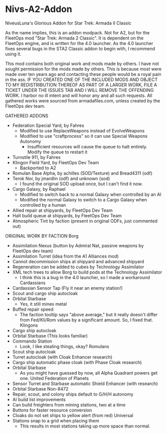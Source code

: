 # Nivs-A2-Addon
 NiveusLuna's Glorious Addon for Star Trek: Armada II Classic

As the name implies, this is an addon modpack. Not for A2, but for the FleetOps
mod "Star Trek: Armada 2 Classic". It is dependent on the FleetOps engine, and
is written for the 4.0 launcher. As the 4.0 launcher fixes several bugs in the
STA2 Classic addon to begin with, I recommend using it.

This mod contains both original work and mods made by others. I have not sought
permission for the mods made by others. This is because most were made over ten
years ago and contacting these people would be a royal pain in the ass. IF YOU
CREATED ONE OF THE INCLUDED MODS AND OBJECT TO MY REDISTRIBUTION THEREOF AS
PART OF A LARGER WORK, FILE A TICKET UNDER THE ISSUES TAB AND I WILL REMOVE THE
OFFENDING WORK. I harbor no ill intent and will honor any and all such requests.
All gathered works were sourced from armadafiles.com, unless created by the
FleetOps dev team.

GATHERED ADDONS
- Federation Special Yard, by Fahres
	- Modified to use ReplaceWeapons instead of EvolveWeapons
	- Modified to use "craftprocess" so it can use Special Weapons Autonomy
		- Insufficient resources will cause the queue to halt entirely. Modify
		the queue to restart it
- Turnstile 911, by Fahres
- Klingon Field Yard, by FleetOps Dev Team
	- Backported to A2
- Romulan Base Alpha, by achilles (SOD/Texture) and Bread4311 (odf)
- Terok Nor, by jmardlin (odf) and unknown (sod)
	- I found the original SOD upload once, but I can't find it now.
- Cargo Galaxy, by Raphael
	- Modified to switch back to a normal Galaxy when controlled by an AI
	- Modified the normal Galaxy to switch to a Cargo Galaxy when controlled by
	a human
- Allied repair at shipyards, by FleetOps Dev Team
- Halt build queue at shipyards, by FleetOps Dev Team
- Atmospheric Tint by faction (present in original ODFs, just commented out)

ORIGINAL WORK BY FACTION
Borg
- Assimilation Nexus (button by Admiral Nat, passive weapons by FleetOps
  dev team)
- Assimilation Turret (idea from the A1 Alliances mod)
- Cannot decommission ships at shipyard and advanced shipyard
- Regeneration can be added to cubes by Technology Assimilator
- XML tech trees to allow Borg to build pods at the Technology Assimilator
	- I think this is a bug in the 4.0 launcher, so I made a workaround
Cardassians
- Cardassian Sensor Tap (Fly it near an enemy station!)
- Scout and cargo ship autocloak 
- Orbital Starbase
	- Yes, it still mines metal
- Buffed repair speed
	- The faction tooltip says "above average," but it really doesn't differ
	from Fed/Kli/Rom values by a significant amount. So, I fixed that.
Klingons
- Cargo ship autocloak
- Orbital Starbase (This looks familiar)
- Commando Station
	- Look, I like stealing things, okay?
Romulans
- Scout ship autocloak
- Turret autocloak (with Cloak Enhancer research)
- Cargo ship automatic phase cloak (with Phase Cloak research)
- Orbital Starbase 
	- As you might have guessed by now, all Alpha Quadrant powers get one.
United Federation of Planets
- Sensor Turret and Starbase automatic Shield Enhancer (with research)
- Orbital Starbase
Non-8472
- Repair, scout, and colony ships default to G/H/H autonomy
- AI build list improvements
- Can build freighters from mining stations, two at a time
- Buttons for faster resource conversion
- Cloaks do not set ships to yellow alert (from red)
Universal
- Stations snap to a grid when placing them
	- This results in most stations taking up more space than normal.
